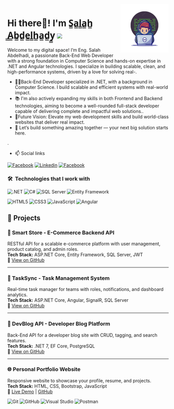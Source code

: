 
<img align="right" src="https://raw.githubusercontent.com/mohamedelkashef15/mohamedelkashef15/main/github-profile.png" width="30%">
<h1>
  Hi there👋!
  I'm S̳a̳l̳a̳h̳ ̳A̳b̳d̳e̳l̳h̳a̳d̳y̳ 
  <img src="https://media.giphy.com/media/hvRJCLFzcasrR4ia7z/giphy.gif" width="28">
</h1>
<p>
  Welcome to my digital space!
I’m Eng. Salah Abdelhadi, a passionate Back-End Web Developer with a strong foundation in Computer Science and hands-on expertise in .NET and Angular technologies.
I specialize in building scalable, clean, and high-performance systems, driven by a love for solving real-.
</p>

- 👨‍💻Back-End Developer specialized in .NET, with a background in Computer Science. I build scalable and efficient systems with real-world impact.
- 📚 I'm also actively expanding my skills in both Frontend and Backend technologies, aiming to become a well-rounded full-stack developer capable of delivering complete and impactful web solutions..
- 🎯Future Vision: Elevate my web development skills and build world-class websites that deliver real impact.
- 🚀 Let’s build something amazing together — your next big solution starts here.

.
  
- 📫 Social links
<p>
<a href="https://www.facebook.com/share/1CNYvPLMkU/"><img
    src="https://img.shields.io/badge/-Facebook-3b5998?style=flat&logo=facebook&logoColor=white" alt="Facebook"></a>
<a href="https://www.linkedin.com/in/salah-abdelhady-a98a142a3?utm_source=share&utm_campaign=share_via&utm_content=profile&utm_medium=android_app"><img
    src="https://img.shields.io/badge/-Linkedin-0072b1?style=flat&logo=linkedin&logoColor=white" alt="Linkedin"></a>
<a href="https://www.instagram.com/salahabdelhady_10?igsh=MW8zb3hpMWl0a2plcw=="><img
    src="https://img.shields.io/badge/-Instagram-d62976?style=flat&logo=instagram&logoColor=white"
    alt="Facebook"></a>
</p>

### 🛠 &nbsp;Technologies that I work with
<!-- Back-End & Core -->
![.NET](https://img.shields.io/badge/-.NET-000000?style=flat&logo=dotnet)
![C#](https://img.shields.io/badge/-C%23-000000?style=flat&logo=csharp)
![SQL Server](https://img.shields.io/badge/-SQL_Server-000000?style=flat&logo=microsoftsqlserver)
![Entity Framework](https://img.shields.io/badge/-Entity_Framework-000000?style=flat&logo=efcore)

<!-- Front-End -->
![HTML5](https://img.shields.io/badge/-HTML5-000000?style=flat&logo=html5)
![CSS3](https://img.shields.io/badge/-CSS3-000000?style=flat&logo=css3)
![JavaScript](https://img.shields.io/badge/-JavaScript-000000?style=flat&logo=javascript)
![Angular](https://img.shields.io/badge/-Angular-000000?style=flat&logo=angular)

## 🚀 Projects

### 🛒 Smart Store - E-Commerce Backend API  
RESTful API for a scalable e-commerce platform with user management, product catalog, and admin roles.  
**Tech Stack:** ASP.NET Core, Entity Framework, SQL Server, JWT  
🔗 [View on GitHub](https://github.com/yourusername/smartstore-api)

---

### 📅 TaskSync - Task Management System  
Real-time task manager for teams with roles, notifications, and dashboard analytics.  
**Tech Stack:** ASP.NET Core, Angular, SignalR, SQL Server  
🔗 [View on GitHub](https://github.com/yourusername/tasksync)

---

### 🧠 DevBlog API - Developer Blog Platform  
Back-End API for a developer blog site with CRUD, tagging, and search features.  
**Tech Stack:** .NET 7, EF Core, PostgreSQL  
🔗 [View on GitHub](https://github.com/yourusername/devblog-api)

---

### 🌐 Personal Portfolio Website  
Responsive website to showcase your profile, resume, and projects.  
**Tech Stack:** HTML, CSS, Bootstrap, JavaScript  
🔗 [Live Demo](https://yourportfolio.com) | [GitHub](https://github.com/yourusername/portfolio)

<!-- Tools -->
![Git](https://img.shields.io/badge/-Git-000000?style=flat&logo=git)
![GitHub](https://img.shields.io/badge/-GitHub-000000?style=flat&logo=github)
![Visual Studio](https://img.shields.io/badge/-Visual_Studio-000000?style=flat&logo=visualstudio)
![Postman](https://img.shields.io/badge/-Postman-000000?style=flat&logo=postman)



